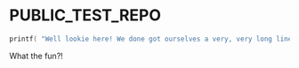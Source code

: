 # PUBLIC_TEST_REPO

```c
printf( "Well lookie here! We done got ourselves a very, very long line of code here. Let's see if we can see the end of this line of code when hovering over the code block, shall we? Yes, let's shall!\n" );
```

What the fun?!
